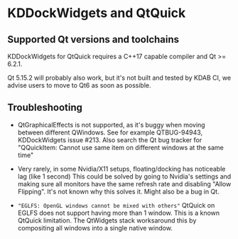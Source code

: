 # KDDockWidgets and QtQuick

## Supported Qt versions and toolchains

KDDockWidgets for QtQuick requires a C++17 capable compiler and Qt >= 6.2.1.

Qt 5.15.2 will probably also work, but it's not built and tested by KDAB CI, we
advise users to move to Qt6 as soon as possible.

## Troubleshooting

- QtGraphicalEffects is not supported, as it's buggy when moving between different QWindows.
  See for example QTBUG-94943, KDDockWidgets issue #213. Also search the Qt bug tracker
  for "QQuickItem: Cannot use same item on different windows at the same time"

- Very rarely, in some Nvidia/X11 setups, floating/docking has noticeable lag (like 1 second)
  This could be solved by going to Nvidia's settings and making sure all monitors have
  the same refresh rate and disabling "Allow Flipping". It's not known why this solves it. Might also
  be a bug in Qt.

- `"EGLFS: OpenGL windows cannot be mixed with others"` QtQuick on EGLFS does not support having more
  than 1 window. This is a known QtQuick limitation. The QtWidgets stack worksaround this by compositing
  all windows into a single native window.
